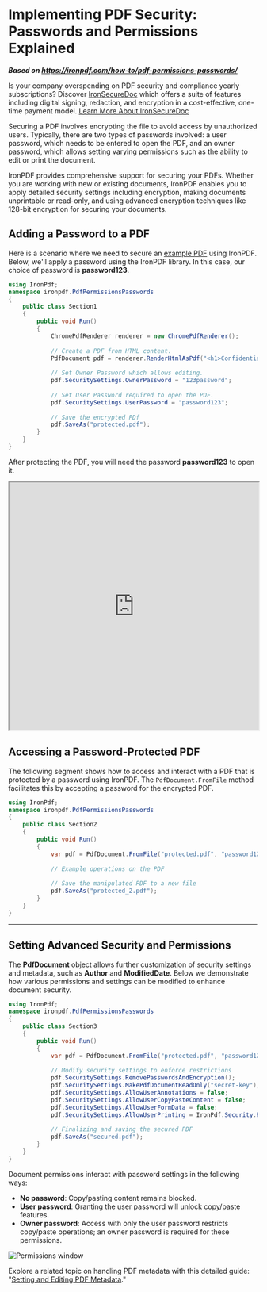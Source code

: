 # Implementing PDF Security: Passwords and Permissions Explained

***Based on <https://ironpdf.com/how-to/pdf-permissions-passwords/>***


<div class="alert alert-info iron-variant-1" role="alert">
    Is your company overspending on PDF security and compliance yearly subscriptions? Discover <a href="https://ironsoftware.com/enterprise/securedoc/">IronSecureDoc</a> which offers a suite of features including digital signing, redaction, and encryption in a cost-effective, one-time payment model. <a href="https://ironsoftware.com/enterprise/securedoc/docs/">Learn More About IronSecureDoc</a>
</div>

Securing a PDF involves encrypting the file to avoid access by unauthorized users. Typically, there are two types of passwords involved: a user password, which needs to be entered to open the PDF, and an owner password, which allows setting varying permissions such as the ability to edit or print the document.

IronPDF provides comprehensive support for securing your PDFs. Whether you are working with new or existing documents, IronPDF enables you to apply detailed security settings including encryption, making documents unprintable or read-only, and using advanced encryption techniques like 128-bit encryption for securing your documents.

## Adding a Password to a PDF

Here is a scenario where we need to secure an [example PDF](https://ironpdf.com/static-assets/pdf/how-to/pdf-permissions-passwords/unprotected.pdf) using IronPDF. Below, we'll apply a password using the IronPDF library. In this case, our choice of password is **password123**.

```cs
using IronPdf;
namespace ironpdf.PdfPermissionsPasswords
{
    public class Section1
    {
        public void Run()
        {
            ChromePdfRenderer renderer = new ChromePdfRenderer();
            
            // Create a PDF from HTML content.
            PdfDocument pdf = renderer.RenderHtmlAsPdf("<h1>Confidential Report:</h1> Hello World");
            
            // Set Owner Password which allows editing.
            pdf.SecuritySettings.OwnerPassword = "123password";
            
            // Set User Password required to open the PDF.
            pdf.SecuritySettings.UserPassword = "password123";
            
            // Save the encrypted PDf
            pdf.SaveAs("protected.pdf");
        }
    }
}
```

After protecting the PDF, you will need the password **password123** to open it.

<iframe loading="lazy" src="https://ironpdf.com/static-assets/pdf/how-to/pdf-permissions-passwords/protected.pdf" width="100%" height="500px">
</iframe>

## Accessing a Password-Protected PDF

The following segment shows how to access and interact with a PDF that is protected by a password using IronPDF. The `PdfDocument.FromFile` method facilitates this by accepting a password for the encrypted PDF.

```cs
using IronPdf;
namespace ironpdf.PdfPermissionsPasswords
{
    public class Section2
    {
        public void Run()
        {
            var pdf = PdfDocument.FromFile("protected.pdf", "password123");
            
            // Example operations on the PDF
            
            // Save the manipulated PDF to a new file
            pdf.SaveAs("protected_2.pdf");
        }
    }
}
```

<hr>

## Setting Advanced Security and Permissions

The **PdfDocument** object allows further customization of security settings and metadata, such as **Author** and **ModifiedDate**. Below we demonstrate how various permissions and settings can be modified to enhance document security.

```cs
using IronPdf;
namespace ironpdf.PdfPermissionsPasswords
{
    public class Section3
    {
        public void Run()
        {
            var pdf = PdfDocument.FromFile("protected.pdf", "password123");
            
            // Modify security settings to enforce restrictions
            pdf.SecuritySettings.RemovePasswordsAndEncryption();
            pdf.SecuritySettings.MakePdfDocumentReadOnly("secret-key");
            pdf.SecuritySettings.AllowUserAnnotations = false;
            pdf.SecuritySettings.AllowUserCopyPasteContent = false;
            pdf.SecuritySettings.AllowUserFormData = false;
            pdf.SecuritySettings.AllowUserPrinting = IronPdf.Security.PdfPrintSecurity.FullPrintRights;
            
            // Finalizing and saving the secured PDF
            pdf.SaveAs("secured.pdf");
        }
    }
}
```

Document permissions interact with password settings in the following ways:

- **No password**: Copy/pasting content remains blocked.
- **User password**: Granting the user password will unlock copy/paste features.
- **Owner password**: Access with only the user password restricts copy/paste operations; an owner password is required for these permissions.

<div class="content-img-align-center">
    <div class="center-image-wrapper">
         <img src="https://ironpdf.com/static-assets/pdf/how-to/pdf-permissions-passwords/permissions.webp" alt="Permissions window" class="img-responsive add-shadow">
    </div>
</div>

Explore a related topic on handling PDF metadata with this detailed guide: "[Setting and Editing PDF Metadata](https://ironpdf.com/how-to/metadata/)."